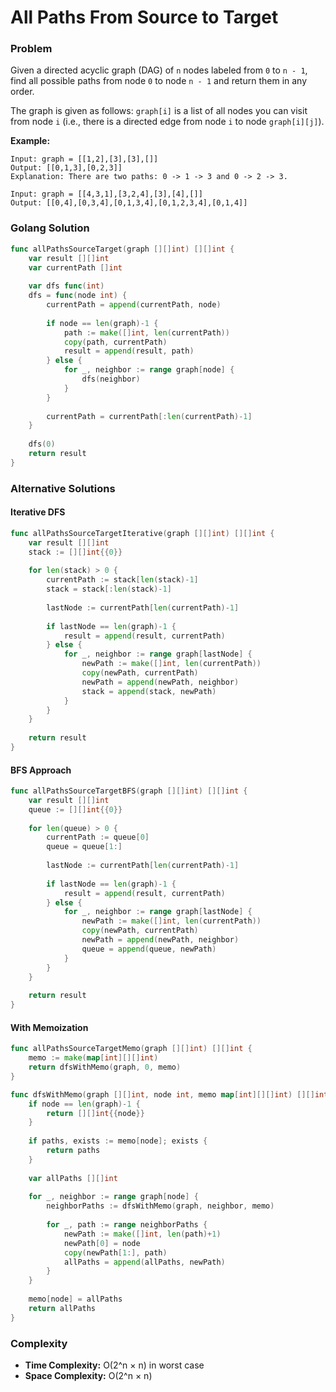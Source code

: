 # All Paths From Source to Target

### Problem
Given a directed acyclic graph (DAG) of `n` nodes labeled from `0` to `n - 1`, find all possible paths from node `0` to node `n - 1` and return them in any order.

The graph is given as follows: `graph[i]` is a list of all nodes you can visit from node `i` (i.e., there is a directed edge from node `i` to node `graph[i][j]`).

**Example:**
```
Input: graph = [[1,2],[3],[3],[]]
Output: [[0,1,3],[0,2,3]]
Explanation: There are two paths: 0 -> 1 -> 3 and 0 -> 2 -> 3.

Input: graph = [[4,3,1],[3,2,4],[3],[4],[]]
Output: [[0,4],[0,3,4],[0,1,3,4],[0,1,2,3,4],[0,1,4]]
```

### Golang Solution

```go
func allPathsSourceTarget(graph [][]int) [][]int {
    var result [][]int
    var currentPath []int
    
    var dfs func(int)
    dfs = func(node int) {
        currentPath = append(currentPath, node)
        
        if node == len(graph)-1 {
            path := make([]int, len(currentPath))
            copy(path, currentPath)
            result = append(result, path)
        } else {
            for _, neighbor := range graph[node] {
                dfs(neighbor)
            }
        }
        
        currentPath = currentPath[:len(currentPath)-1]
    }
    
    dfs(0)
    return result
}
```

### Alternative Solutions

#### **Iterative DFS**
```go
func allPathsSourceTargetIterative(graph [][]int) [][]int {
    var result [][]int
    stack := [][]int{{0}}
    
    for len(stack) > 0 {
        currentPath := stack[len(stack)-1]
        stack = stack[:len(stack)-1]
        
        lastNode := currentPath[len(currentPath)-1]
        
        if lastNode == len(graph)-1 {
            result = append(result, currentPath)
        } else {
            for _, neighbor := range graph[lastNode] {
                newPath := make([]int, len(currentPath))
                copy(newPath, currentPath)
                newPath = append(newPath, neighbor)
                stack = append(stack, newPath)
            }
        }
    }
    
    return result
}
```

#### **BFS Approach**
```go
func allPathsSourceTargetBFS(graph [][]int) [][]int {
    var result [][]int
    queue := [][]int{{0}}
    
    for len(queue) > 0 {
        currentPath := queue[0]
        queue = queue[1:]
        
        lastNode := currentPath[len(currentPath)-1]
        
        if lastNode == len(graph)-1 {
            result = append(result, currentPath)
        } else {
            for _, neighbor := range graph[lastNode] {
                newPath := make([]int, len(currentPath))
                copy(newPath, currentPath)
                newPath = append(newPath, neighbor)
                queue = append(queue, newPath)
            }
        }
    }
    
    return result
}
```

#### **With Memoization**
```go
func allPathsSourceTargetMemo(graph [][]int) [][]int {
    memo := make(map[int][][]int)
    return dfsWithMemo(graph, 0, memo)
}

func dfsWithMemo(graph [][]int, node int, memo map[int][][]int) [][]int {
    if node == len(graph)-1 {
        return [][]int{{node}}
    }
    
    if paths, exists := memo[node]; exists {
        return paths
    }
    
    var allPaths [][]int
    
    for _, neighbor := range graph[node] {
        neighborPaths := dfsWithMemo(graph, neighbor, memo)
        
        for _, path := range neighborPaths {
            newPath := make([]int, len(path)+1)
            newPath[0] = node
            copy(newPath[1:], path)
            allPaths = append(allPaths, newPath)
        }
    }
    
    memo[node] = allPaths
    return allPaths
}
```

### Complexity
- **Time Complexity:** O(2^n × n) in worst case
- **Space Complexity:** O(2^n × n)
